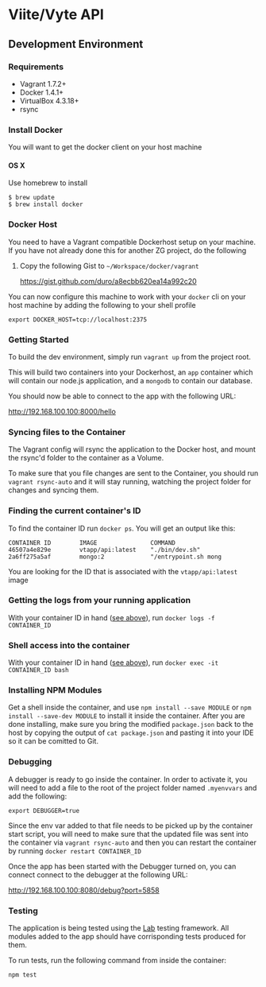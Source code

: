 # Viite/Vyte API

## Development Environment

### Requirements

* Vagrant 1.7.2+
* Docker 1.4.1+
* VirtualBox 4.3.18+
* rsync

### Install Docker

You will want to get the docker client on your host machine

#### OS X

Use homebrew to install

```
$ brew update
$ brew install docker
```

### Docker Host

You need to have a Vagrant compatible Dockerhost setup on your machine. If you have not already done this for another ZG project, do the following

1. Copy the following Gist to `~/Workspace/docker/vagrant`

    https://gist.github.com/duro/a8ecbb620ea14a992c20

You can now configure this machine to work with your `docker` cli on your host machine by adding the following to your shell profile

```
export DOCKER_HOST=tcp://localhost:2375
```

### Getting Started

To build the dev environment, simply run `vagrant up` from the project root.

This will build two containers into your Dockerhost, an `app` container which will contain our node.js application, and a `mongodb` to contain our database.

You should now be able to connect to the app with the following URL:

http://192.168.100.100:8000/hello

### Syncing files to the Container

The Vagrant config will rsync the application to the Docker host, and mount the rsync'd folder to the container as a Volume.

To make sure that you file changes are sent to the Container, you should run `vagrant rsync-auto` and it will stay running, watching the project folder for changes and syncing them.

### Finding the current container's ID

To find the container ID run `docker ps`. You will get an output like this:

```
CONTAINER ID        IMAGE               COMMAND
46507a4e829e        vtapp/api:latest    "./bin/dev.sh"
2a6ff275a5af        mongo:2             "/entrypoint.sh mong
```

You are looking for the ID that is associated with the `vtapp/api:latest` image

### Getting the logs from your running application

With your container ID in hand ([see above](#finding-the-current-containers-id)), run `docker logs -f CONTAINER_ID`

### Shell access into the container

With your container ID in hand ([see above](#finding-the-current-containers-id)), run `docker exec -it CONTAINER_ID bash`

### Installing NPM Modules

Get a shell inside the container, and use `npm install --save MODULE` or `npm install --save-dev MODULE` to install it inside the container. After you are done installing, make sure you bring the modified `package.json` back to the host by copying the output of `cat package.json` and pasting it into your IDE so it can be comitted to Git.

### Debugging

A debugger is ready to go inside the container. In order to activate it, you will need to add a file to the root of the project folder named `.myenvvars` and add the following:

```
export DEBUGGER=true
```

Since the env var added to that file needs to be picked up by the container start script, you will need to make sure that the updated file was sent into the container via `vagrant rsync-auto` and then you can restart the container by running `docker restart CONTAINER_ID`

Once the app has been started with the Debugger turned on, you can connect connect to the debugger at the following URL:

http://192.168.100.100:8080/debug?port=5858

### Testing

The application is being tested using the [Lab](https://github.com/hapijs/lab) testing framework. All modules added to the app should have corrisponding tests produced for them.

To run tests, run the following command from inside the container:

```
npm test
```
